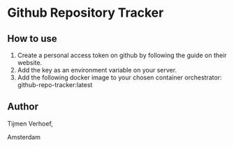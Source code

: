 # Github Repository Tracker

## How to use

1) Create a personal access token on github by following the guide on their website.
2) Add the key as an environment variable on your server.
3) Add the following docker image to your chosen container orchestrator: github-repo-tracker:latest

## Author
Tijmen Verhoef,

Amsterdam